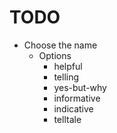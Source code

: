 # TODO

* Choose the name
  * Options
    * helpful
    * telling
    * yes-but-why
    * informative
    * indicative
    * telltale
